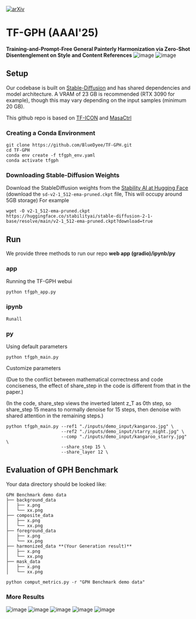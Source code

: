[![arXiv](https://img.shields.io/badge/arXiv-2404.12900-b31b1b.svg)](https://arxiv.org/abs/2404.12900)
# TF-GPH (AAAI'25)
**Training-and-Prompt-Free General Painterly Harmonization via Zero-Shot Disentenglement on Style and Content References**
![image](https://github.com/BlueDyee/TF-GPH/blob/main/github_source/fig1_new.png.png)
![image](https://github.com/BlueDyee/TF-GPH/blob/main/github_source/tf-gph_demo.gif)
## Setup
Our codebase is built on [Stable-Diffusion](https://github.com/Stability-AI/stablediffusion)
and has shared dependencies and model architecture. A VRAM of 23 GB is recommended (RTX 3090 for example), though this may vary depending on the input samples (minimum 20 GB). 

This github repo is based on [TF-ICON](https://github.com/Shilin-LU/TF-ICON)  and [MasaCtrl](https://github.com/TencentARC/MasaCtrl/tree/main)
### Creating a Conda Environment

```
git clone https://github.com/BlueDyee/TF-GPH.git
cd TF-GPH
conda env create -f tfgph_env.yaml
conda activate tfgph
```

### Downloading Stable-Diffusion Weights

Download the StableDiffusion weights from the [Stability AI at Hugging Face](https://huggingface.co/stabilityai/stable-diffusion-2-1-base/blob/main/v2-1_512-ema-pruned.ckpt)
(download the `sd-v2-1_512-ema-pruned.ckpt` file, This will occupy around 5GB storage)
For example

```
wget -O v2-1_512-ema-pruned.ckpt https://huggingface.co/stabilityai/stable-diffusion-2-1-base/resolve/main/v2-1_512-ema-pruned.ckpt?download=true
```
## Run
We provide three methods to run our repo **web app (gradio)/ipynb/py**
### app
Running the TF-GPH webui
```
python tfgph_app.py
```


### ipynb
```
Runall
```

### py
Using default parameters
```
python tfgph_main.py 
```
Customize parameters

(Due to the conflict between mathematical correctness and code conciseness, the effect of share_step in the code is different from that in the paper.)

(In the code, share_step views the inverted latent z_T as 0th step, so share_step 15 means to normally denoise for 15 steps, then denoise with shared attention in the remaining steps.)

```
python tfgph_main.py --ref1 "./inputs/demo_input/kangaroo.jpg" \
                     --ref2 "./inputs/demo_input/starry_night.jpg" \
                     --comp "./inputs/demo_input/kangaroo_starry.jpg" \
                     --share_step 15 \
                     --share_layer 12 \
```
## Evaluation of GPH Benchmark
Your data directory should be looked like:
```
GPH Benchmark demo data
├── background_data
│   ├── x.png
│   └── xx.png
├── composite_data
│   ├── x.png
│   └── xx.png
├── foreground_data
│   ├── x.png
│   └── xx.png
├── harmonized_data **(Your Generation result)**
│   ├── x.png
│   └── xx.png
├── mask_data
│   ├── x.png
│   └── xx.png
```
```
python comput_metrics.py -r "GPH Benchmark demo data"
```

### More Results
![image](https://github.com/BlueDyee/TF-GPH/blob/main/github_source/fig4.png)
![image](https://github.com/BlueDyee/TF-GPH/blob/main/github_source/fig17.png)
![image](https://github.com/BlueDyee/TF-GPH/blob/main/github_source/fig18.png)
![image](https://github.com/BlueDyee/TF-GPH/blob/main/github_source/fig14.png)
![image](https://github.com/BlueDyee/TF-GPH/blob/main/github_source/fig15.png)



